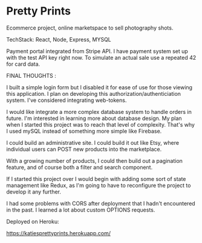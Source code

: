 # Pretty Prints #
Ecommerce project, online marketspace to sell photography shots.

TechStack: React, Node, Express, MYSQL

Payment portal integrated from Stripe API. I have payment system set up with the test API key right now. To simulate an actual sale use a repeated 42 for card data. 

FINAL THOUGHTS : 


I built a simple login form but I disabled it for ease of use for those viewing this application. I plan on developing this authorization/authenticiation system. I've considered integrating web-tokens. 

I would like integrate a more complex database system to handle orders in future. I'm interested in learning more about database design. My plan when I started this project was to reach that level of complexity. That's why I used mySQL instead of something more simple like Firebase. 

I could build an administrative site. I could build it out like Etsy, where individual users can POST new products into the marketplace. 

With a growing number of products, I could then build out a pagination feature, and of course both a filter and search component. 

If I started this project over I would begin with adding some sort of state management like Redux, as I'm going to have to reconfigure the project to develop it any further. 

I had some problems with CORS after deployment that I hadn't encountered in the past. I learned a lot about custom OPTIONS requests.   

Deployed on Heroku: 

https://katiesprettyprints.herokuapp.com/
